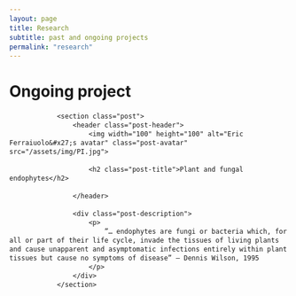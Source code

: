 ```yaml
---
layout: page
title: Research
subtitle: past and ongoing projects
permalink: "research"
---
```

<div class="posts">
                <h1 class="content-subhead">Ongoing project</h1>

                <section class="post">
                    <header class="post-header">
                        <img width="100" height="100" alt="Eric Ferraiuolo&#x27;s avatar" class="post-avatar" src="/assets/img/PI.jpg">

                        <h2 class="post-title">Plant and fungal endophytes</h2>
                        
                    </header>

                    <div class="post-description">
                        <p>
                            ”… endophytes are fungi or bacteria which, for all or part of their life cycle, invade the tissues of living plants and cause unapparent and asymptomatic infections entirely within plant tissues but cause no symptoms of disease” – Dennis Wilson, 1995 
                        </p>
                    </div>
                </section>
